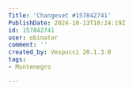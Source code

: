 ```yaml
---
Title: 'Changeset #157842741'
PublishDate: 2024-10-13T16:24:19Z
id: 157842741
user: obinator
comment: ''
created_by: Vespucci 20.1.3.0
tags:
- Montenegro

---
```

